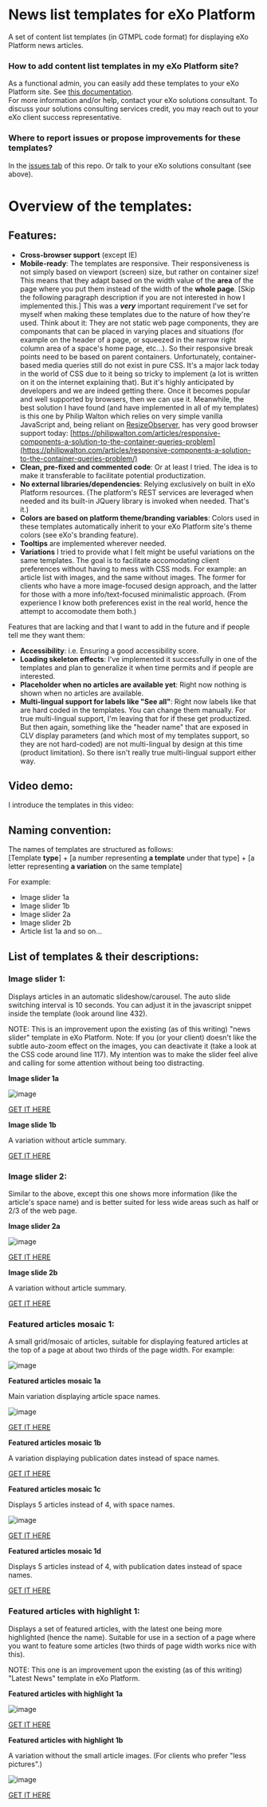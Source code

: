 # News list templates for eXo Platform
A set of content list templates (in GTMPL code format) for displaying eXo Platform news articles.

### How to add content list templates in my eXo Platform site?
As a functional admin, you can easily add these templates to your eXo Platform site. See [this documentation](https://docs.exoplatform.org/en/6.1/Administration.html#list-templates).  
For more information and/or help, contact your eXo solutions consultant. To discuss your solutions consulting services credit, you may reach out to your eXo client success representative.

### Where to report issues or propose improvements for these templates?
In the [issues tab](https://github.com/marwenmema/exo-news-list-templates/issues) of this repo. Or talk to your eXo solutions consultant (see above).

# Overview of the templates:

## Features:
* **Cross-browser support** (except IE)
* **Mobile-ready**: The templates are responsive. Their responsiveness is not simply based on viewport (screen) size, but rather on container size! This means that they adapt based on the width value of the **area** of the page where you put them instead of the width of the **whole page**. [Skip the following paragraph description if you are not interested in how I implemented this.] This was a **_very_** important requirement I've set for myself when making these templates due to the nature of how they're used. Think about it: They are not static web page components, they are componants that can be placed in varying places and situations (for example on the header of a page, or squeezed in the narrow right column area of a space's home page, etc...). So their responsive break points need to be based on parent containers. Unfortunately, container-based media queries still do not exist in pure CSS. It's a major lack today in the world of CSS due to it being so tricky to implement (a lot is written on it on the internet explaining that). But it's highly anticipated by developers and we are indeed getting there. Once it becomes popular and well supported by browsers, then we can use it. Meanwhile, the best solution I have found (and have implemented in all of my templates) is this one by Philip Walton which relies on very simple vanilla JavaScript and, being reliant on [ResizeObserver](https://developer.mozilla.org/en-US/docs/Web/API/ResizeObserver), has very good browser support today: [https://philipwalton.com/articles/responsive-components-a-solution-to-the-container-queries-problem](https://philipwalton.com/articles/responsive-components-a-solution-to-the-container-queries-problem/)
* **Clean, pre-fixed and commented code**: Or at least I tried. The idea is to make it transferable to facilitate potential productization.
* **No external libraries/dependencies**: Relying exclusively on built in eXo Platform resources. (The platform's REST services are leveraged when needed and its built-in JQuery library is invoked when needed. That's it.)
* **Colors are based on platform theme/branding variables**: Colors used in these templates automatically inherit to your eXo Platform site's theme colors (see eXo's branding feature).
* **Tooltips** are implemented wherever needed.
* **Variations** I tried to provide what I felt might be useful variations on the same templates. The goal is to facilitate accomodating client preferences without having to mess with CSS mods. For example: an article list with images, and the same without images. The former for clients who have a more image-focused design approach, and the latter for those with a more info/text-focused minimalistic approach. (From experience I know both preferences exist in the real world, hence the attempt to accomodate them both.)

Features that are lacking and that I want to add in the future and if people tell me they want them:

* **Accessibility**: i.e. Ensuring a good accessibility score.   
* **Loading skeleton effects**: I've implemented it successfully in one of the templates and plan to generalize it when time permits and if people are interested.  
* **Placeholder when no articles are available yet**: Right now nothing is shown when no articles are available.  
* **Multi-lingual support for labels like "See all"**: Right now labels like that are hard coded in the templates. You can change them manually. For true multi-lingual support, I'm leaving that for if these get productized. But then again, something like the "header name" that are exposed in CLV display parameters (and which most of my templates support, so they are not hard-coded) are not multi-lingual by design at this time (product limitation). So there isn't really true multi-lingual support either way.

## Video demo:
I introduce the templates in this video:

## Naming convention:
The names of templates are structured as follows:  
[Template **type**] + [a number representing **a template** under that type] + [a letter representing **a variation** on the same template]  

For example:
* Image slider 1a
* Image slider 1b
* Image slider 2a
* Image slider 2b
* Article list 1a  and so on...

## List of templates & their descriptions:

### Image slider 1:

Displays articles in an automatic slideshow/carousel. The auto slide switching interval is 10 seconds. You can adjust it in the javascript snippet inside the template (look around line 432).

NOTE: This is an improvement upon the existing (as of this writing) "news slider" template in eXo Platform.
Note: If you (or your client) doesn't like the subtle auto-zoom effect on the images, you can deactivate it (take a look at the CSS code around line 117). My intention was to make the slider feel alive and calling for some attention without being too distracting.

**Image slider 1a**

![image](https://user-images.githubusercontent.com/9139631/122273824-c992d380-ced9-11eb-899b-897883156ea2.png)

[GET IT HERE]()

**Image slide 1b**

A variation without article summary.

[GET IT HERE]()

### Image slider 2:

Similar to the above, except this one shows more information (like the article's space name) and is better suited for less wide areas such as half or 2/3 of the web page. 

**Image slider 2a**

![image](https://user-images.githubusercontent.com/9139631/122273521-6b65f080-ced9-11eb-89e0-8bad19107870.png)

[GET IT HERE]()

**Image slide 2b**

A variation without article summary.

[GET IT HERE]()

### Featured articles mosaic 1:

A small grid/mosaic of articles, suitable for displaying featured articles at the top of a page at about two thirds of the page width. For example:

![image](https://user-images.githubusercontent.com/9139631/122273257-23df6480-ced9-11eb-8220-7c5535abcd57.png)

**Featured articles mosaic 1a**

Main variation displaying article space names.

![image](https://user-images.githubusercontent.com/9139631/122274507-838a3f80-ceda-11eb-93e8-015b314a435c.png)

[GET IT HERE]()

**Featured articles mosaic 1b**

A variation displaying publication dates instead of space names.

[GET IT HERE]()

**Featured articles mosaic 1c**

Displays 5 articles instead of 4, with space names.

![image](https://user-images.githubusercontent.com/9139631/122274636-aae10c80-ceda-11eb-857b-f3603bbf9006.png)

[GET IT HERE]()

**Featured articles mosaic 1d**  

Displays 5 articles instead of 4, with publication dates instead of space names.

[GET IT HERE]()

### Featured articles with highlight 1:

Displays a set of featured articles, with the latest one being more highlighted (hence the name). Suitable for use in a section of a page where you want to feature some articles (two thirds of page width works nice with this).

NOTE: This one is an improvement upon the existing (as of this writing) "Latest News" template in eXo Platform.

**Featured articles with highlight 1a**

![image](https://user-images.githubusercontent.com/9139631/122275038-2773eb00-cedb-11eb-8812-8aea11fd3194.png)

[GET IT HERE]()

**Featured articles with highlight 1b** 

A variation without the small article images. (For clients who prefer "less pictures".)

![image](https://user-images.githubusercontent.com/9139631/122275264-67d36900-cedb-11eb-8e72-ea57cb47c647.png)

[GET IT HERE]()
